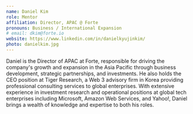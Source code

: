 ```yaml
---
name: Daniel Kim
role: Mentor
affiliation: Director, APAC @ Forte 
pronouns: Business / International Expansion
# email: dkim@forte.io
website: https://www.linkedin.com/in/danielkyujinkim/
photo: danielkim.jpg
---
```


Daniel is the Director of APAC at Forte, responsible for driving the company's growth and expansion in the Asia Pacific through business development, strategic partnerships, and investments. He also holds the CEO position at Tiger Research, a Web 3 advisory firm in Korea providing professional consulting services to global enterprises. With extensive experience in investment research and operational positions at global tech enterprises including Microsoft, Amazon Web Services, and Yahoo!, Daniel brings a wealth of knowledge and expertise to both his roles.
